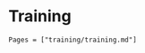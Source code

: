# Training

```@contents
Pages = ["training/training.md"]
```

<!-- A copy of what's in the fastai doc. -->
<!-- The fastai library structures its training process around the Learner class, whose object binds together a PyTorch model, a dataset, an optimizer, and a loss function; the entire learner object then will allow us to launch training.

basic_train defines this Learner class, along with the wrapper around the PyTorch optimizer that the library uses. It defines the basic training loop that is used each time you call the fit method (or one of its variants) in fastai. This training loop is very bare-bones and has very few lines of codes; you can customize it by supplying an optional Callback argument to the fit method.

callback defines the Callback class and the CallbackHandler class that is responsible for the communication between the training loop and the Callback's methods. The CallbackHandler maintains a state dictionary able to provide each Callback object all the information of the training loop it belongs to, putting any imaginable tweaks of the training loop within your reach.

callbacks implements each predefined Callback class of the fastai library in a separate module. Some modules deal with scheduling the hyperparameters, like callbacks.one_cycle, callbacks.lr_finder and callback.general_sched. Others allow special kinds of training like callbacks.fp16 (mixed precision) and callbacks.rnn. The Recorder and callbacks.hooks are useful to save some internal data generated in the training loop.

train then uses these callbacks to implement useful helper functions. Lastly, metrics contains all the functions and classes you might want to use to evaluate your training results; simpler metrics are implemented as functions while more complicated ones as subclasses of Callback. For more details on implementing metrics as Callback, please refer to creating your own metrics. -->